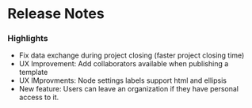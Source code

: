 # Release Notes
### Highlights
- Fix data exchange during project closing (faster project closing time)
- UX Improvement: Add collaborators available when publishing a template
- UX IMprovments: Node settings labels support html and ellipsis
- New feature: Users can leave an organization if they have personal access to it.
